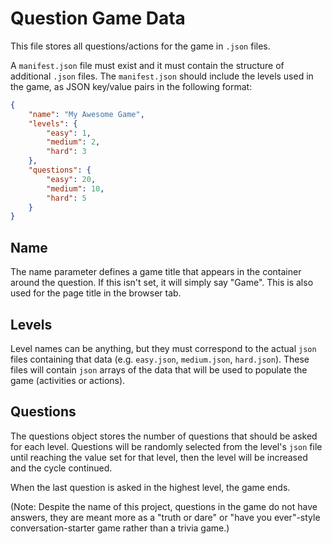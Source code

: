 # Question Game Data

This file stores all questions/actions for the game in `.json` files.

A `manifest.json` file must exist and it must contain the structure of additional `.json` files. The `manifest.json` should include the levels used in the game, as JSON key/value pairs in the following format:

```json
{
    "name": "My Awesome Game",
    "levels": {
        "easy": 1,
        "medium": 2,
        "hard": 3
    },
    "questions": {
        "easy": 20,
        "medium": 10,
        "hard": 5
    }
}
```

## Name
The name parameter defines a game title that appears in the container around the question. If this isn't set, it will simply say "Game". This is also used for the page title in the browser tab.

## Levels
Level names can be anything, but they must correspond to the actual `json` files containing that data (e.g. `easy.json`, `medium.json`, `hard.json`). These files will contain `json` arrays of the data that will be used to populate the game (activities or actions).

## Questions
The questions object stores the number of questions that should be asked for each level. Questions will be randomly selected from the level's `json` file until reaching the value set for that level, then the level will be increased and the cycle continued.

When the last question is asked in the highest level, the game ends.

(Note: Despite the name of this project, questions in the game do not have answers, they are meant more as a "truth or dare" or "have you ever"-style conversation-starter game rather than a trivia game.)

